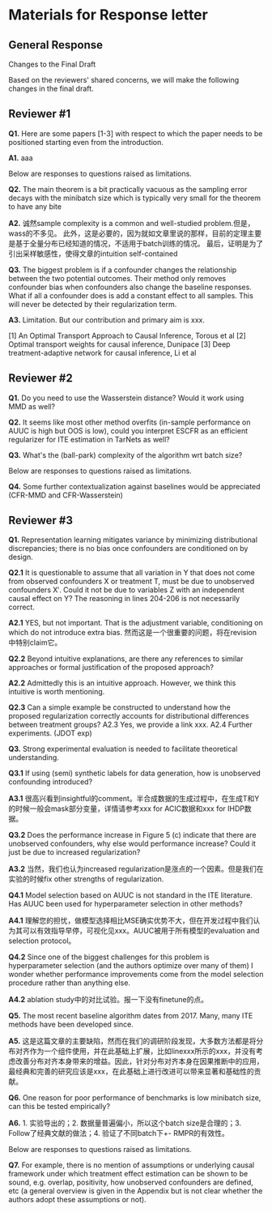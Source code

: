 # Materials for Response letter



## General Response
Changes to the Final Draft

Based on the reviewers' shared concerns, we will make the following changes in the final draft.

## Reviewer #1
**Q1.** Here are some papers [1-3] with respect to which the paper needs to be positioned starting even from the introduction.

**A1.** aaa

Below are responses to questions raised as limitations.

**Q2.** The main theorem is a bit practically vacuous as the sampling error decays with the minibatch size which is typically very small for the theorem to have any bite

**A2.** 诚然sample complexity is a common and well-studied problem.但是，wass的不多见。
此外，这是必要的，因为就如文章里说的那样，目前的定理主要是基于全量分布已经知道的情况，不适用于batch训练的情况。
最后，证明是为了引出采样敏感性，使得文章的intuition self-contained

**Q3.** The biggest problem is if a confounder changes the relationship between the two potential outcomes. Their method only removes confounder bias when confounders also change the baseline responses. What if all a confounder does is add a constant effect to all samples. This will never be detected by their regularization term.

**A3.** Limitation. But our contribution and primary aim is xxx.

[1] An Optimal Transport Approach to Causal Inference, Torous et al 
[2] Optimal transport weights for causal inference, Dunipace 
[3] Deep treatment-adaptive network for causal inference, Li et al

## Reviewer #2

**Q1.** Do you need to use the Wasserstein distance? Would it work using MMD as well? 

**Q2.** It seems like most other method overfits (in-sample performance on AUUC is high but OOS is low), could you interpret ESCFR as an efficient regularizer for ITE estimation in TarNets as well? 

**Q3.** What's the (ball-park) complexity of the algorithm wrt batch size?

Below are responses to questions raised as limitations.

**Q4.** Some further contextualization against baselines would be appreciated (CFR-MMD and CFR-Wasserstein)

## Reviewer #3
**Q1.** Representation learning mitigates variance by minimizing distributional discrepancies; there is no bias once confounders are conditioned on by design.

**Q2.1** It is questionable to assume that all variation in Y that does not come from observed confounders X or treatment T, must be due to unobserved confounders X′. Could it not be due to variables Z with an independent causal effect on Y? The reasoning in lines 204-206 is not necessarily correct.

**A2.1** YES, but not important. That is the adjustment variable, conditioning on which do not introduce extra bias. 然而这是一个很重要的问题，将在revision中特别claim它。

**Q2.2** Beyond intuitive explanations, are there any references to similar approaches or formal justification of the proposed approach? 

**A2.2** Admittedly this is an intuitive approach. However, we think this intuitive is worth mentioning.

**Q2.3** Can a simple example be constructed to understand how the proposed regularization correctly accounts for distributional differences between treatment groups?
A2.3 Yes, we provide a link xxx.
A2.4 Further experiments. (JDOT exp)

**Q3.** Strong experimental evaluation is needed to facilitate theoretical understanding. 

**Q3.1** If using (semi) synthetic labels for data generation, how is unobserved confounding introduced? 

**A3.1** 很高兴看到insightful的comment。半合成数据的生成过程中，在生成T和Y的时候一般会mask部分变量，详情请参考xxx for ACIC数据和xxx for IHDP数据。

**Q3.2** Does the performance increase in Figure 5 (c) indicate that there are unobserved confounders, why else would performance increase? Could it just be due to increased regularization?

**A3.2** 当然，我们也认为increased regularization是涨点的一个因素。但是我们在实验的时候fix other strengths of regularization.

**Q4.1** Model selection based on AUUC is not standard in the ITE literature. Has AUUC been used for hyperparameter selection in other methods?

**A4.1** 理解您的担忧，做模型选择相比MSE确实优势不大，但在开发过程中我们认为其可以有效指导早停，可视化见xxx。AUUC被用于所有模型的evaluation and selection protocol。

**Q4.2** Since one of the biggest challenges for this problem is hyperparameter selection (and the authors optimize over many of them) I wonder whether performance improvements come from the model selection procedure rather than anything else. 

**A4.2** ablation study中的对比试验。报一下没有finetune的点。

**Q5.** The most recent baseline algorithm dates from 2017. Many, many ITE methods have been developed since.

**A5.** 这是这篇文章的主要缺陷，然而在我们的调研阶段发现，大多数方法都是将分布对齐作为一个组件使用，并在此基础上扩展，比如linexxx所示的xxx，并没有考虑改善分布对齐本身带来的增益。因此，针对分布对齐本身在因果推断中的应用，最经典和完善的研究应该是xxx，在此基础上进行改进可以带来显著和基础性的贡献。

**Q6.** One reason for poor performance of benchmarks is low minibatch size, can this be tested empirically?

**A6.**   1. 实验导出的；2. 数据量普遍偏小，所以这个batch size是合理的；3. Follow了经典文献的做法；4. 验证了不同batch下+- RMPR的有效性。

Below are responses to questions raised as limitations.

**Q7.** For example, there is no mention of assumptions or underlying causal framework under which treatment effect estimation can be shown to be sound, e.g. overlap, positivity, how unobserved confounders are defined, etc (a general overview is given in the Appendix but is not clear whether the authors adopt these assumptions or not).

